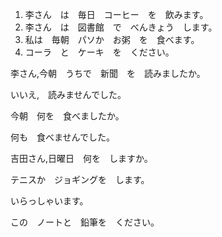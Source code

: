 1. 李さん　は　毎日　コーヒー　を　飲みます。
2. 李さん　は　図書館　で　べんきょう　します。
3. 私は　毎朝　パソか　お粥　を　食べます。
4. コーラ　と　ケーキ　を　ください。

李さん,今朝　うちで　新聞　を　読みましたか。

いいえ,　読みませんでした。


今朝　何を　食べましたか。

何も　食べませんでした。


吉田さん,日曜日　何を　しますか。

テニスか　ジョギングを　します。

いらっしゃいます。

この　ノートと　鉛筆を　ください。